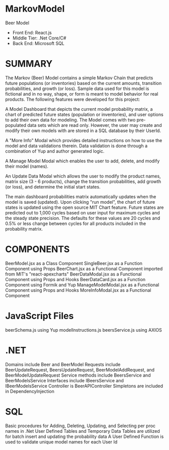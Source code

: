 # MarkovModel
Beer Model

- Front End: React.js
- Middle Tier: .Net Core/C#
- Back End: Microsoft SQL

# SUMMARY
The Markov (Beer) Model contains a simple Markov Chain that predicts future populations (or inventories) based on the current amounts, transition probabilities, and growth (or loss).  Sample data used for this model is fictional and in no way, shape, or form is meant to model behavior for real products.  The following features were developed for this project:

A Model Dashboard that depicts the current model probability matrix, a chart of predicted future states (population or inventories), and user options to add their own data for modeling.  The Model comes with two pre-populated data sets which are read only.  However, the user may create and modify their own models with are stored in a SQL database by their UserId.

A "More Info" Modal which provides detailed instructions on how to use the model and data validations therein.  Data validation is done through a combination of Yup and author generated logic.

A Manage Model Modal which enables the user to add, delete, and modify their model (names).

An Update Data Modal which allows the user to modify the product names, matrix size (3 - 6 products), change the transition probabilities, add growth (or loss), and determine the initial start states.

The main dashboard probabilities matrix automatically updates when the model is saved (updated).  Upon clicking "run model", the chart of future states is updated using the open source MIT Chart feature.  Future states are predicted out to 1,000 cycles based on user input for maximum cycles and the steady state precision.  The defaults for these values are 20 cycles and 0.5% or less change between cycles for all products included in the probability matrix.

# COMPONENTS
BeerModel.jsx as a Class Component
SingleBeer.jsx as a Function Component using Props
BeerChart.jsx as a Functional Component imported from MIT's "react-apexcharts"
BeerDataModal.jsx as a Functional Component using Props and Hooks
BeerDataCard.jsx as a Function Component using Formik and Yup
ManageModelModal.jsx as a Functional Component using Props and Hooks
MoreInfoModal.jsx as a Functional Component

# JavaScript Files
beerSchema.js using Yup
modelInstructions.js
beersService.js using AXIOS

# .NET
Domains include Beer and BeerModel
Requests include BeerUpdateRequest, BeersUpdateRequest, BeerModelAddRequest, and BeerModelUpdateRequest
Service methods include BeersService and BeerModelsService
Interfaces include IBeersService and IBeerModelsService
Controller is BeerAPIController
Simpletons are included in DependencyInjection

# SQL
Basic procedures for Adding, Deleting, Updating, and Selecting per proc names in .Net
User Defined Tables and Temporary Data Tables are utilized for batch insert and updating the probability data 
A User Defined Function is used to validate unique model names for each User Id
